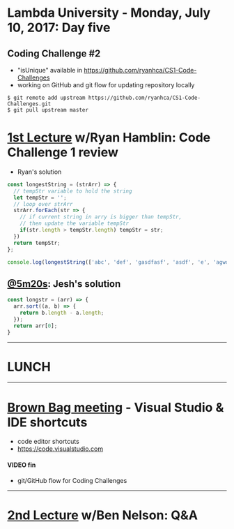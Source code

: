 # Lambda University - Monday, July 10, 2017: Day five
## Coding Challenge #2
- "isUnique" available in https://github.com/ryanhca/CS1-Code-Challenges
- working on GitHub and git flow for updating repository locally

```console
$ git remote add upstream https://github.com/ryanhca/CS1-Code-Challenges.git
$ git pull upstream master
```

# [1st Lecture](https://youtu.be/juZvUpn4j5Y) w/Ryan Hamblin: Code Challenge 1 review
- Ryan's solution

```js
const longestString = (strArr) => {
  // tempStr variable to hold the string
  let tempStr = '';
  // loop over strArr
  strArr.forEach(str => {
    // if current string in arry is bigger than tempStr,
    // then update the variable tempStr
    if(str.length > tempStr.length) tempStr = str;
  })
  return tempStr;
};

console.log(longestString(['abc', 'def', 'gasdfasf', 'asdf', 'e', 'agwoaiengpoing', 'pp']));
```

## [@5m20s](https://youtu.be/juZvUpn4j5Y?t=5m20s): Jesh's solution

```js
const longstr = (arr) => {
  arr.sort((a, b) => {
    return b.length - a.length;
  });
  return arr[0];
}
```

***
# LUNCH
***

# [Brown Bag meeting](https://youtu.be/bAkjh-jZY8M) - Visual Studio & IDE shortcuts
- code editor shortcuts
- https://code.visualstudio.com
#### VIDEO fin
- git/GitHub flow for Coding Challenges


***

# [2nd Lecture](URL) w/Ben Nelson: Q&A
